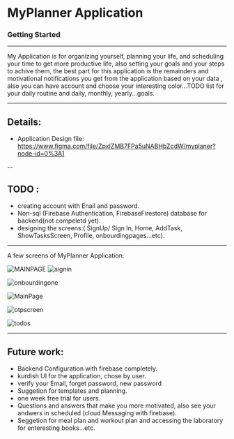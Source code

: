 # **MyPlanner Application**



### Getting Started
--- 

 My Application is for organizing yourself, planning your life, and scheduling your time to get more productive life, also setting your goals and your steps to achive them, the best part for this application is the remainders and motivational notifications you get from the application based on your data , also you can have account and choose your interesting color...TODO list for your daily routine and daily, monthly, yearly...goals.
 

 ---
 ## Details:
 - Application Design file: https://www.figma.com/file/ZpxIZMB7FPa5uNABHbZcdW/myplaner?node-id=0%3A1 
 
 --
 ## TODO :

- creating account with Enail and password.
- Non-sql (Firebase Authentication, FirebaseFirestore) database for backend(not compeletd yet). 
- designing the screens:( SignUp/ Sign In, Home, AddTask, ShowTasksScreen, Profile, onbourdingpages...etc).
---
A few screens of MyPlanner Application:

![MAINPAGE](https://user-images.githubusercontent.com/106477788/179392035-4337f900-3dc6-4da4-aec8-61a97c562080.PNG)
![signin](https://user-images.githubusercontent.com/106477788/179392036-e92e3cc1-96cb-4f84-b030-8c4b01ea10d8.PNG)

![onbourdingone](https://user-images.githubusercontent.com/106477788/179392037-eb9a122d-2114-4e3f-84da-aac88bbc2535.PNG) 

![MainPage](https://user-images.githubusercontent.com/106477788/180181342-ef51809d-08f8-49cf-83d5-aac9906ea95f.PNG)

![otpscreen](https://user-images.githubusercontent.com/106477788/180181352-b8289c0b-ad1d-414c-a07e-0b9b102e5e89.PNG)

![todos](https://user-images.githubusercontent.com/106477788/180183364-a28ab15a-c69f-49c0-b6ea-f587c819c28e.PNG)

---
## Future work:
- Backend Configuration with firebase completely.
- kurdish UI for the application, chose by user.
- verify your Email, forget password, new password 
- Suggetion for templates and planning.
- one week free trial for users.
- Questions and answers that make you more motivated, also see your andwers in scheduled (cloud Messaging with firebase).
- Seggetion for meal plan and workout plan and accessing the laboratory for enteresting books...etc.



